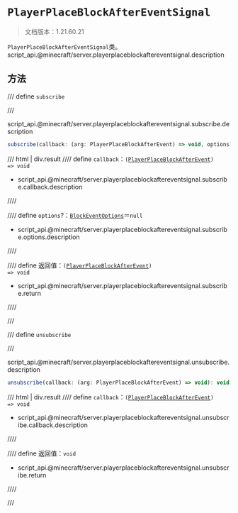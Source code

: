 # `PlayerPlaceBlockAfterEventSignal`

> 文档版本：1.21.60.21

`PlayerPlaceBlockAfterEventSignal`类。script_api.@minecraft/server.playerplaceblockaftereventsignal.description

## 方法

/// define
`subscribe`


///

script_api.@minecraft/server.playerplaceblockaftereventsignal.subscribe.description

```js
subscribe(callback: (arg: PlayerPlaceBlockAfterEvent) => void, options?: BlockEventOptions): (arg: PlayerPlaceBlockAfterEvent) => void
```

/// html | div.result
//// define
`callback`：<code>(<a href="../playerplaceblockafterevent/">PlayerPlaceBlockAfterEvent</a>) =&gt; void</code>

- script_api.@minecraft/server.playerplaceblockaftereventsignal.subscribe.callback.description


////

//// define
`options`?：[`BlockEventOptions`](./blockeventoptions.md)＝`null`

- script_api.@minecraft/server.playerplaceblockaftereventsignal.subscribe.options.description


////

//// define
返回值：<code>(<a href="../playerplaceblockafterevent/">PlayerPlaceBlockAfterEvent</a>) =&gt; void</code>

- script_api.@minecraft/server.playerplaceblockaftereventsignal.subscribe.return


////

///


/// define
`unsubscribe`


///

script_api.@minecraft/server.playerplaceblockaftereventsignal.unsubscribe.description

```js
unsubscribe(callback: (arg: PlayerPlaceBlockAfterEvent) => void): void
```

/// html | div.result
//// define
`callback`：<code>(<a href="../playerplaceblockafterevent/">PlayerPlaceBlockAfterEvent</a>) =&gt; void</code>

- script_api.@minecraft/server.playerplaceblockaftereventsignal.unsubscribe.callback.description


////

//// define
返回值：`void`

- script_api.@minecraft/server.playerplaceblockaftereventsignal.unsubscribe.return


////

///

